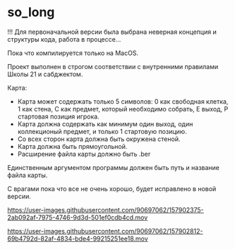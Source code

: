 # so_long

!!! Для первоначальной версии была выбрана неверная концепция и структуры кода, работа в процессе...

Пока что компилируется только на MacOS.

Проект выполнен в строгом соответствии с внутренними правилами Школы 21 и сабджектом.

Карта:
- Карта может содержать только 5 символов: 0 как свободная клетка, 1 как стена, С как предмет, который необходимо собрать, E выход, Р стартовая позиция игрока.
- Карта должна содержать как минимум один выход, один коллекционый предмет, и только 1 стартовую позицию.
- Со всех сторон карта должна быть окружена стеной.
- Карта должна быть прямоугольной.
- Расширение файла карты должно быть .ber

Единственным аргументом программы должен быть путь и название файла карты.

С врагами пока что все не очень хорошо, будет исправлено в новой версии.

https://user-images.githubusercontent.com/90697062/157902375-2ab092af-7975-4746-9d3d-501ef0cdb4cd.mov



https://user-images.githubusercontent.com/90697062/157902812-69b4792d-82af-4834-bde4-99215251ee18.mov

